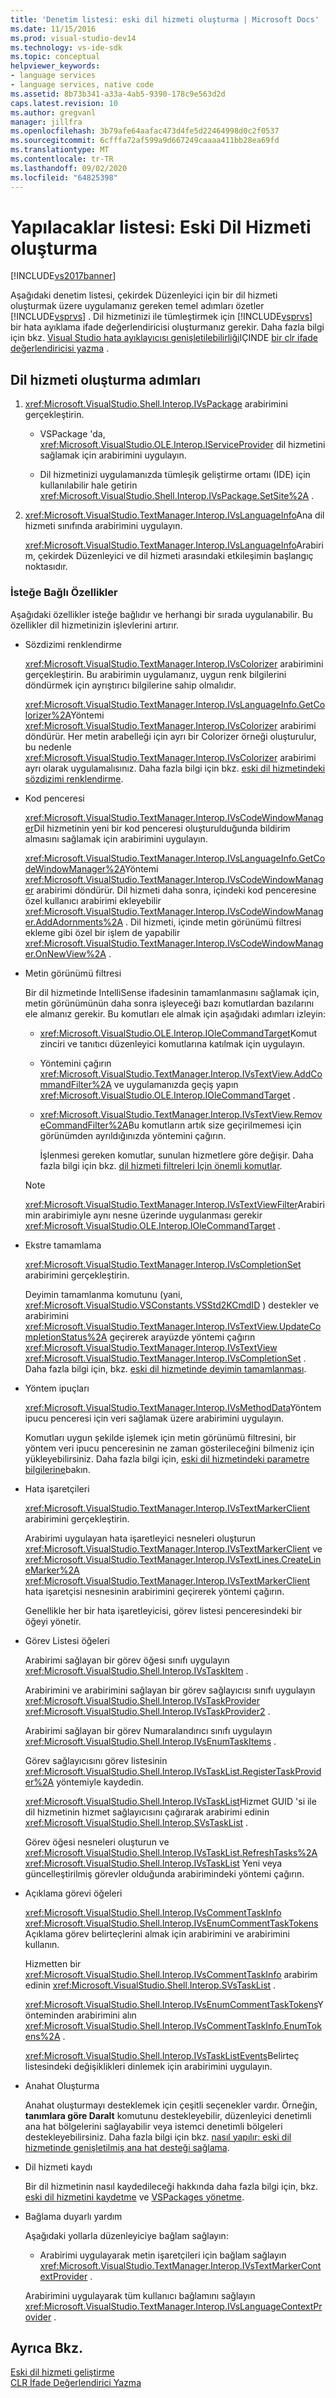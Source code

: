 ```yaml
---
title: 'Denetim listesi: eski dil hizmeti oluşturma | Microsoft Docs'
ms.date: 11/15/2016
ms.prod: visual-studio-dev14
ms.technology: vs-ide-sdk
ms.topic: conceptual
helpviewer_keywords:
- language services
- language services, native code
ms.assetid: 8b73b341-a33a-4ab5-9390-178c9e563d2d
caps.latest.revision: 10
ms.author: gregvanl
manager: jillfra
ms.openlocfilehash: 3b79afe64aafac473d4fe5d22464998d0c2f0537
ms.sourcegitcommit: 6cfffa72af599a9d667249caaaa411bb28ea69fd
ms.translationtype: MT
ms.contentlocale: tr-TR
ms.lasthandoff: 09/02/2020
ms.locfileid: "64825398"
---
```

# <a name="checklist-creating-a-legacy-language-service"></a>Yapılacaklar listesi: Eski Dil Hizmeti oluşturma
[!INCLUDE[vs2017banner](../../includes/vs2017banner.md)]

Aşağıdaki denetim listesi, çekirdek Düzenleyici için bir dil hizmeti oluşturmak üzere uygulamanız gereken temel adımları özetler [!INCLUDE[vsprvs](../../includes/vsprvs-md.md)] . Dil hizmetinizi ile tümleştirmek için [!INCLUDE[vsprvs](../../includes/vsprvs-md.md)] bir hata ayıklama ifade değerlendiricisi oluşturmanız gerekir. Daha fazla bilgi için bkz. [Visual Studio hata ayıklayıcısı genişletilebilirliği](../../extensibility/debugger/visual-studio-debugger-extensibility.md)IÇINDE [bir clr ifade değerlendiricisi yazma](../../extensibility/debugger/writing-a-common-language-runtime-expression-evaluator.md) .  
  
## <a name="steps-for-creating-a-language-service"></a>Dil hizmeti oluşturma adımları  
  
1. <xref:Microsoft.VisualStudio.Shell.Interop.IVsPackage> arabirimini gerçekleştirin.  
  
    - VSPackage 'da, <xref:Microsoft.VisualStudio.OLE.Interop.IServiceProvider> dil hizmetini sağlamak için arabirimini uygulayın.  
  
    - Dil hizmetinizi uygulamanızda tümleşik geliştirme ortamı (IDE) için kullanılabilir hale getirin <xref:Microsoft.VisualStudio.Shell.Interop.IVsPackage.SetSite%2A> .  
  
2. <xref:Microsoft.VisualStudio.TextManager.Interop.IVsLanguageInfo>Ana dil hizmeti sınıfında arabirimini uygulayın.  
  
     <xref:Microsoft.VisualStudio.TextManager.Interop.IVsLanguageInfo>Arabirim, çekirdek Düzenleyici ve dil hizmeti arasındaki etkileşimin başlangıç noktasıdır.  
  
### <a name="optional-features"></a>İsteğe Bağlı Özellikler  
 Aşağıdaki özellikler isteğe bağlıdır ve herhangi bir sırada uygulanabilir. Bu özellikler dil hizmetinizin işlevlerini artırır.  
  
- Sözdizimi renklendirme  
  
   <xref:Microsoft.VisualStudio.TextManager.Interop.IVsColorizer> arabirimini gerçekleştirin. Bu arabirimin uygulamanız, uygun renk bilgilerini döndürmek için ayrıştırıcı bilgilerine sahip olmalıdır.  
  
   <xref:Microsoft.VisualStudio.TextManager.Interop.IVsLanguageInfo.GetColorizer%2A>Yöntemi <xref:Microsoft.VisualStudio.TextManager.Interop.IVsColorizer> arabirimi döndürür. Her metin arabelleği için ayrı bir Colorizer örneği oluşturulur, bu nedenle <xref:Microsoft.VisualStudio.TextManager.Interop.IVsColorizer> arabirimi ayrı olarak uygulamalısınız. Daha fazla bilgi için bkz. [eski dil hizmetindeki sözdizimi renklendirme](../../extensibility/internals/syntax-coloring-in-a-legacy-language-service.md).  
  
- Kod penceresi  
  
   <xref:Microsoft.VisualStudio.TextManager.Interop.IVsCodeWindowManager>Dil hizmetinin yeni bir kod penceresi oluşturulduğunda bildirim almasını sağlamak için arabirimini uygulayın.  
  
   <xref:Microsoft.VisualStudio.TextManager.Interop.IVsLanguageInfo.GetCodeWindowManager%2A>Yöntemi <xref:Microsoft.VisualStudio.TextManager.Interop.IVsCodeWindowManager> arabirimi döndürür. Dil hizmeti daha sonra, içindeki kod penceresine özel kullanıcı arabirimi ekleyebilir <xref:Microsoft.VisualStudio.TextManager.Interop.IVsCodeWindowManager.AddAdornments%2A> . Dil hizmeti, içinde metin görünümü filtresi ekleme gibi özel bir işlem de yapabilir <xref:Microsoft.VisualStudio.TextManager.Interop.IVsCodeWindowManager.OnNewView%2A> .  
  
- Metin görünümü filtresi  
  
   Bir dil hizmetinde IntelliSense ifadesinin tamamlanmasını sağlamak için, metin görünümünün daha sonra işleyeceği bazı komutlardan bazılarını ele almanız gerekir. Bu komutları ele almak için aşağıdaki adımları izleyin:  
  
  - <xref:Microsoft.VisualStudio.OLE.Interop.IOleCommandTarget>Komut zinciri ve tanıtıcı düzenleyici komutlarına katılmak için uygulayın.  
  
  - Yöntemini çağırın <xref:Microsoft.VisualStudio.TextManager.Interop.IVsTextView.AddCommandFilter%2A> ve uygulamanızda geçiş yapın <xref:Microsoft.VisualStudio.OLE.Interop.IOleCommandTarget> .  
  
  - <xref:Microsoft.VisualStudio.TextManager.Interop.IVsTextView.RemoveCommandFilter%2A>Bu komutların artık size geçirilmemesi için görünümden ayrıldığınızda yöntemini çağırın.  
  
    İşlenmesi gereken komutlar, sunulan hizmetlere göre değişir. Daha fazla bilgi için bkz. [dil hizmeti filtreleri Için önemli komutlar](../../extensibility/internals/important-commands-for-language-service-filters.md).  
  
  > [!NOTE]
  > <xref:Microsoft.VisualStudio.TextManager.Interop.IVsTextViewFilter>Arabirimin arabirimiyle aynı nesne üzerinde uygulanması gerekir <xref:Microsoft.VisualStudio.OLE.Interop.IOleCommandTarget> .  
  
- Ekstre tamamlama  
  
   <xref:Microsoft.VisualStudio.TextManager.Interop.IVsCompletionSet> arabirimini gerçekleştirin.  
  
   Deyimin tamamlanma komutunu (yani, <xref:Microsoft.VisualStudio.VSConstants.VSStd2KCmdID> ) destekler ve arabirimini <xref:Microsoft.VisualStudio.TextManager.Interop.IVsTextView.UpdateCompletionStatus%2A> geçirerek arayüzde yöntemi çağırın <xref:Microsoft.VisualStudio.TextManager.Interop.IVsTextView> <xref:Microsoft.VisualStudio.TextManager.Interop.IVsCompletionSet> . Daha fazla bilgi için, bkz. [eski dil hizmetinde deyimin tamamlanması](../../extensibility/internals/statement-completion-in-a-legacy-language-service.md).  
  
- Yöntem ipuçları  
  
   <xref:Microsoft.VisualStudio.TextManager.Interop.IVsMethodData>Yöntem ipucu penceresi için veri sağlamak üzere arabirimini uygulayın.  
  
   Komutları uygun şekilde işlemek için metin görünümü filtresini, bir yöntem veri ipucu penceresinin ne zaman gösterileceğini bilmeniz için yükleyebilirsiniz. Daha fazla bilgi için, [eski dil hizmetindeki parametre bilgilerine](../../extensibility/internals/parameter-info-in-a-legacy-language-service1.md)bakın.  
  
- Hata işaretçileri  
  
   <xref:Microsoft.VisualStudio.TextManager.Interop.IVsTextMarkerClient> arabirimini gerçekleştirin.  
  
   Arabirimi uygulayan hata işaretleyici nesneleri oluşturun <xref:Microsoft.VisualStudio.TextManager.Interop.IVsTextMarkerClient> ve <xref:Microsoft.VisualStudio.TextManager.Interop.IVsTextLines.CreateLineMarker%2A> <xref:Microsoft.VisualStudio.TextManager.Interop.IVsTextMarkerClient> hata işaretçisi nesnesinin arabirimini geçirerek yöntemi çağırın.  
  
   Genellikle her bir hata işaretleyicisi, görev listesi penceresindeki bir öğeyi yönetir.  
  
- Görev Listesi öğeleri  
  
   Arabirimi sağlayan bir görev öğesi sınıfı uygulayın <xref:Microsoft.VisualStudio.Shell.Interop.IVsTaskItem> .  
  
   Arabirimini ve arabirimini sağlayan bir görev sağlayıcısı sınıfı uygulayın <xref:Microsoft.VisualStudio.Shell.Interop.IVsTaskProvider> <xref:Microsoft.VisualStudio.Shell.Interop.IVsTaskProvider2> .  
  
   Arabirimi sağlayan bir görev Numaralandırıcı sınıfı uygulayın <xref:Microsoft.VisualStudio.Shell.Interop.IVsEnumTaskItems> .  
  
   Görev sağlayıcısını görev listesinin <xref:Microsoft.VisualStudio.Shell.Interop.IVsTaskList.RegisterTaskProvider%2A> yöntemiyle kaydedin.  
  
   <xref:Microsoft.VisualStudio.Shell.Interop.IVsTaskList>Hizmet GUID 'si ile dil hizmetinin hizmet sağlayıcısını çağırarak arabirimi edinin <xref:Microsoft.VisualStudio.Shell.Interop.SVsTaskList> .  
  
   Görev öğesi nesneleri oluşturun ve <xref:Microsoft.VisualStudio.Shell.Interop.IVsTaskList.RefreshTasks%2A> <xref:Microsoft.VisualStudio.Shell.Interop.IVsTaskList> Yeni veya güncelleştirilmiş görevler olduğunda arabirimindeki yöntemi çağırın.  
  
- Açıklama görevi öğeleri  
  
   <xref:Microsoft.VisualStudio.Shell.Interop.IVsCommentTaskInfo> <xref:Microsoft.VisualStudio.Shell.Interop.IVsEnumCommentTaskTokens> Açıklama görev belirteçlerini almak için arabirimini ve arabirimini kullanın.  
  
   Hizmetten bir <xref:Microsoft.VisualStudio.Shell.Interop.IVsCommentTaskInfo> arabirim edinin <xref:Microsoft.VisualStudio.Shell.Interop.SVsTaskList> .  
  
   <xref:Microsoft.VisualStudio.Shell.Interop.IVsEnumCommentTaskTokens>Yönteminden arabirimini alın <xref:Microsoft.VisualStudio.Shell.Interop.IVsCommentTaskInfo.EnumTokens%2A> .  
  
   <xref:Microsoft.VisualStudio.Shell.Interop.IVsTaskListEvents>Belirteç listesindeki değişiklikleri dinlemek için arabirimini uygulayın.  
  
- Anahat Oluşturma  
  
   Anahat oluşturmayı desteklemek için çeşitli seçenekler vardır. Örneğin, **tanımlara göre Daralt** komutunu destekleyebilir, düzenleyici denetimli ana hat bölgelerini sağlayabilir veya istemci denetimli bölgeleri destekleyebilirsiniz. Daha fazla bilgi için bkz. [nasıl yapılır: eski dil hizmetinde genişletilmiş ana hat desteği sağlama](../../extensibility/internals/how-to-provide-expanded-outlining-support-in-a-legacy-language-service.md).  
  
- Dil hizmeti kaydı  
  
   Bir dil hizmetinin nasıl kaydedileceği hakkında daha fazla bilgi için, bkz. [eski dil hizmetini kaydetme](../../extensibility/internals/registering-a-legacy-language-service2.md) ve [VSPackages yönetme](../../extensibility/managing-vspackages.md).  
  
- Bağlama duyarlı yardım  
  
   Aşağıdaki yollarla düzenleyiciye bağlam sağlayın:  
  
  - Arabirimi uygulayarak metin işaretçileri için bağlam sağlayın <xref:Microsoft.VisualStudio.TextManager.Interop.IVsTextMarkerContextProvider> .  
  
  Arabirimini uygulayarak tüm kullanıcı bağlamını sağlayın <xref:Microsoft.VisualStudio.TextManager.Interop.IVsLanguageContextProvider> .  
  
## <a name="see-also"></a>Ayrıca Bkz.  
 [Eski dil hizmeti geliştirme](../../extensibility/internals/developing-a-legacy-language-service.md)   
 [CLR İfade Değerlendirici Yazma](../../extensibility/debugger/writing-a-common-language-runtime-expression-evaluator.md)
